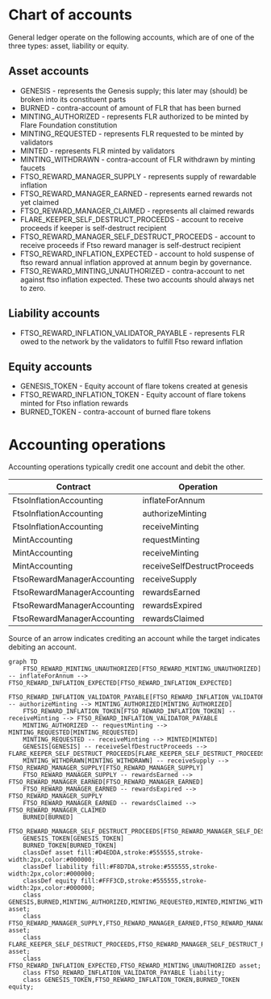 # Chart of accounts

General ledger operate on the following accounts, which are of one of the three types: asset, liability or equity.

## Asset accounts
- GENESIS - represents the Genesis supply; this later may (should) be broken into its constituent parts
- BURNED - contra-account of amount of FLR that has been burned
- MINTING_AUTHORIZED - represents FLR authorized to be minted by Flare Foundation constitution
- MINTING_REQUESTED - represents FLR requested to be minted by validators
- MINTED - represents FLR minted by validators
- MINTING_WITHDRAWN - contra-account of FLR withdrawn by minting faucets
- FTSO_REWARD_MANAGER_SUPPLY - represents supply of rewardable inflation
- FTSO_REWARD_MANAGER_EARNED - represents earned rewards not yet claimed
- FTSO_REWARD_MANAGER_CLAIMED - represents all claimed rewards
- FLARE_KEEPER_SELF_DESTRUCT_PROCEEDS - account to receive proceeds if keeper is self-destruct recipient
- FTSO_REWARD_MANAGER_SELF_DESTRUCT_PROCEEDS - account to receive proceeds if Ftso reward manager is self-destruct recipient
- FTSO_REWARD_INFLATION_EXPECTED - account to hold suspense of ftso reward annual inflation approved at annum begin by governance. 
- FTSO_REWARD_MINTING_UNAUTHORIZED - contra-account to net against ftso inflation expected. These two accounts should always net to zero.

## Liability accounts

- FTSO_REWARD_INFLATION_VALIDATOR_PAYABLE - represents FLR owed to the network by the validators to fulfill Ftso reward inflation

## Equity accounts 

- GENESIS_TOKEN - Equity account of flare tokens created at genesis
- FTSO_REWARD_INFLATION_TOKEN - Equity account of flare tokens minted for Ftso inflation rewards
- BURNED_TOKEN - contra-account of burned flare tokens

# Accounting operations

Accounting operations typically credit one account and debit the other.

| Contract | Operation | Debits | Credits |
| --- | --- | --- | --- |
| FtsoInflationAccounting | inflateForAnnum | FTSO_REWARD_INFLATION_EXPECTED | FTSO_REWARD_MINTING_UNAUTHORIZED |
| FtsoInflationAccounting | authorizeMinting | MINTING_AUTHORIZED | FTSO_REWARD_INFLATION_VALIDATOR_PAYABLE |
| FtsoInflationAccounting | receiveMinting | FTSO_REWARD_INFLATION_VALIDATOR_PAYABLE | FTSO_REWARD_INFLATION_TOKEN |
| MintAccounting | requestMinting | MINTING_REQUESTED | MINTING_AUTHORIZED |
| MintAccounting | receiveMinting | MINTED | MINTING_REQUESTED |
| MintAccounting | receiveSelfDestructProceeds | FLARE_KEEPER_SELF_DESTRUCT_PROCEEDS | GENESIS |
| FtsoRewardManagerAccounting | receiveSupply | FTSO_REWARD_MANAGER_SUPPLY | MINTING_WITHDRAWN |
| FtsoRewardManagerAccounting | rewardsEarned | FTSO_REWARD_MANAGER_EARNED | FTSO_REWARD_MANAGER_SUPPLY |
| FtsoRewardManagerAccounting | rewardsExpired | FTSO_REWARD_MANAGER_SUPPLY | FTSO_REWARD_MANAGER_EARNED |
| FtsoRewardManagerAccounting | rewardsClaimed | FTSO_REWARD_MANAGER_CLAIMED | FTSO_REWARD_MANAGER_EARNED |

Source of an arrow indicates crediting an account while the target indicates debiting an account.

```mermaid
graph TD
    FTSO_REWARD_MINTING_UNAUTHORIZED[FTSO_REWARD_MINTING_UNAUTHORIZED] -- inflateForAnnum --> FTSO_REWARD_INFLATION_EXPECTED[FTSO_REWARD_INFLATION_EXPECTED]
    FTSO_REWARD_INFLATION_VALIDATOR_PAYABLE[FTSO_REWARD_INFLATION_VALIDATOR_PAYABLE] -- authorizeMinting --> MINTING_AUTHORIZED[MINTING_AUTHORIZED]
    FTSO_REWARD_INFLATION_TOKEN[FTSO_REWARD_INFLATION_TOKEN] -- receiveMinting --> FTSO_REWARD_INFLATION_VALIDATOR_PAYABLE
    MINTING_AUTHORIZED -- requestMinting --> MINTING_REQUESTED[MINTING_REQUESTED]
    MINTING_REQUESTED -- receiveMinting --> MINTED[MINTED]
    GENESIS[GENESIS] -- receiveSelfDestructProceeds --> FLARE_KEEPER_SELF_DESTRUCT_PROCEEDS[FLARE_KEEPER_SELF_DESTRUCT_PROCEEDS]
    MINTING_WITHDRAWN[MINTING_WITHDRAWN] -- receiveSupply --> FTSO_REWARD_MANAGER_SUPPLY[FTSO_REWARD_MANAGER_SUPPLY]
    FTSO_REWARD_MANAGER_SUPPLY -- rewardsEarned --> FTSO_REWARD_MANAGER_EARNED[FTSO_REWARD_MANAGER_EARNED]
    FTSO_REWARD_MANAGER_EARNED -- rewardsExpired --> FTSO_REWARD_MANAGER_SUPPLY
    FTSO_REWARD_MANAGER_EARNED -- rewardsClaimed --> FTSO_REWARD_MANAGER_CLAIMED
    BURNED[BURNED]
    FTSO_REWARD_MANAGER_SELF_DESTRUCT_PROCEEDS[FTSO_REWARD_MANAGER_SELF_DESTRUCT_PROCEEDS]
    GENESIS_TOKEN[GENESIS_TOKEN]
    BURNED_TOKEN[BURNED_TOKEN]
    classDef asset fill:#D4EDDA,stroke:#555555,stroke-width:2px,color:#000000;
    classDef liability fill:#F8D7DA,stroke:#555555,stroke-width:2px,color:#000000;
    classDef equity fill:#FFF3CD,stroke:#555555,stroke-width:2px,color:#000000;   
    class GENESIS,BURNED,MINTING_AUTHORIZED,MINTING_REQUESTED,MINTED,MINTING_WITHDRAWN asset;
    class FTSO_REWARD_MANAGER_SUPPLY,FTSO_REWARD_MANAGER_EARNED,FTSO_REWARD_MANAGER_CLAIMED asset;
    class FLARE_KEEPER_SELF_DESTRUCT_PROCEEDS,FTSO_REWARD_MANAGER_SELF_DESTRUCT_PROCEEDS asset;
    class FTSO_REWARD_INFLATION_EXPECTED,FTSO_REWARD_MINTING_UNAUTHORIZED asset;
    class FTSO_REWARD_INFLATION_VALIDATOR_PAYABLE liability;
    class GENESIS_TOKEN,FTSO_REWARD_INFLATION_TOKEN,BURNED_TOKEN equity;
```

    

